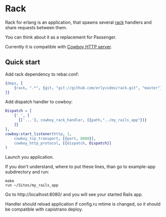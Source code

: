 Rack
====


Rack for erlang is an application, that spawns several [rack](http://rack.rubyforge.org/) handlers and share requests between them.

You can think about it as a replacement for Passenger.

Currently it is compatible with [Cowboy HTTP server](https://github.com/extend/cowboy).



Quick start
----------


Add rack dependency to rebar.conf:

```erlang
{deps, [
	{rack, ".*", {git, "git://github.com/erlyvideo/rack.git", "master"}}
]}
```


Add dispatch handler to cowboy:

```erlang
Dispatch = [
	{'_', [
	  {['...'], cowboy_rack_handler, [{path,"../my_rails_app"}]}
	]}
],
cowboy:start_listener(http, 1,
	cowboy_tcp_transport, [{port, 8080}],
	cowboy_http_protocol, [{dispatch, Dispatch}]
)
```
  
Launch you application.

If you don't understand, where to put these lines, than go to example-app subdirectory and run:

```
make
run ~/Sites/my_rails_app
```



Go to http://localhost:8080/ and you will see your started Rails app.

Handler should reload application if config.ru mtime is changed, so it should be compatible with capistrano deploy.